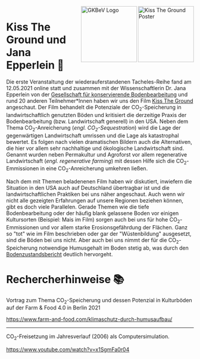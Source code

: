 <img src="https://user-images.githubusercontent.com/44900699/119657577-61962380-be2c-11eb-888a-3ad6d4406505.jpg" align="right" alt="Kiss The Ground Poster" width="150"/>
<img src="https://user-images.githubusercontent.com/44900699/119657265-f8aeab80-be2b-11eb-8352-56642447dd94.png" align= "right" alt="GKBeV Logo" width="150"/>


# Kiss The Ground und Jana Epperlein 🌳

Die erste Veranstaltung der wiederauferstandenen Tacheles-Reihe fand am 12.05.2021 online statt und zusammen mit der Wissenschaftlerin Dr. Jana Epperlein von der [Gesellschaft für konservierende Bodenbearbeitung](https://www.gkb-ev.de/) und rund 20 anderen Teilnehmer*Innen haben wir uns den Film [Kiss The Ground](https://kisstheground.com/) angeschaut. 
Der Film behandelt die Potenziale der CO<sub>2</sub>-Speicherung in landwirtschaftlich genutzten Böden und kritisiert die derzeitige Praxis der Bodenbearbeitung (bzw. Landwirtschaft generell) in den USA. Neben dem Thema CO<sub>2</sub>-Anreicherung (*engl. CO<sub>2</sub>-Sequestration*) wird die Lage der gegenwärtigen Landwirtschaft umrissen und die Lage als katastrophal bewertet. Es folgen nach vielen dramatischen Bildern auch die Alternativen, die hier vor allem sehr nachhaltige und ökologische Landwirtschaft sind. Genannt wurden neben Permakultur und Agroforst vor allem regenerative Landwirtschaft (*engl. regenerative farming*) mit dessen Hilfe sich die CO<sub>2</sub>-Emmissionen in eine CO<sub>2</sub>-Anreicherung umkehren ließen. 

Nach dem mit Themen beladenenen Film haben wir diskutiert, inwiefern die Situation in den USA auch auf Deutschland übertragbar ist und die landwirtschaftlichen Praktiken bei uns näher angeschaut. Auch wenn wir nicht alle gezeigten Erfahrungen auf unsere Regionen beziehen können, gibt es doch viele Parallelen. Gerade Themen wie die tiefe Bodenbearbeitung oder der häufig blank gelassene Boden vor einigen Kultursorten (Beispiel: Mais im Film) sorgen auch bei uns für hohe CO<sub>2</sub>-Emmissionen und vor allem starke Erosionsgefährdung der Flächen. Ganz so "tot" wie im Film beschrieben oder gar der "Wüstenbildung" ausgesetzt, sind die Böden bei uns nicht. Aber auch bei uns nimmt der für die CO<sub>2</sub>-Speicherung notwendige Humusgehalt im Boden stetig ab, was durch den [Bodenzustandsbericht](https://github.com/chribre/Kino-Tacheles/blob/main/Kiss%20The%20Ground/Thuenen_Report_64%20Landwirtschaftlich%20genutzte%20B%C3%B6den%20in%20Deutschland%20Bodenzustandserhebung%20(2018).pdf) deutlich hervorgeht. 




# Rechercherhinweise 📚

Vortrag zum Thema CO<sub>2</sub>-Speicherung und dessen Potenzial in Kulturböden auf der Farm & Food 4.0 in Berlin 2021

https://www.farm-and-food.com/klimaschutz-durch-humusaufbau/

***

CO<sub>2</sub>-Freisetzung im Jahresverlauf (2006) als Computersimulation. 

https://www.youtube.com/watch?v=x1SgmFa0r04

